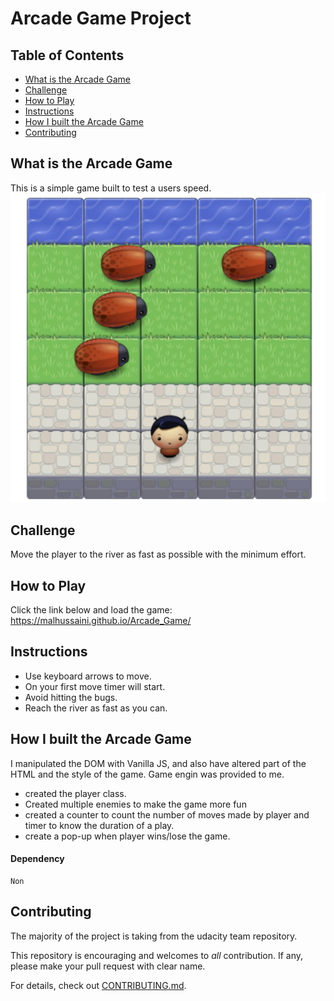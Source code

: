 # Arcade Game Project

## Table of Contents

- [What is the Arcade Game](#What_is_the_Arcade_Game)
- [Challenge](#Challenge)
- [How to Play](#How_to_Play)
- [Instructions](#instructions)
- [How I built the Arcade Game](#How_I_built_the_Arcade_Game)
- [Contributing](#contributing)

## What is the Arcade Game

This is a simple game built to test a users speed.
![snippet](images/snippet.png)

## Challenge

Move the player to the river as fast as possible with the minimum effort.

## How to Play

Click the link below and load the game:
https://malhussaini.github.io/Arcade_Game/

## Instructions

- Use keyboard arrows to move.
- On your first move timer will start.
- Avoid hitting the bugs.
- Reach the river as fast as you can.

## How I built the Arcade Game

I manipulated the DOM with Vanilla JS, and also have altered part of the HTML and the style of the game. Game engin was provided to me.

- created the player class.
- Created multiple enemies to make the game more fun
- created a counter to count the number of moves made by player and timer to know the duration of a play.
- create a pop-up when player wins/lose the game.

#### Dependency

    Non

## Contributing

The majority of the project is taking from the udacity team repository.

This repository is encouraging and welcomes to _all_ contribution. If any, please make your pull request with clear name.

For details, check out [CONTRIBUTING.md](CONTRIBUTING.md).
